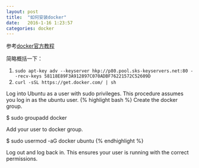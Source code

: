 ```yaml
---
layout: post
title:  "如何安装docker"
date:   2016-1-16 1:23:57
categories: docker
---
```



参考[docker官方教程](https://docs.docker.com/engine/installation/ubuntulinux/)

简略概括一下：

1. `sudo apt-key adv --keyserver hkp://p80.pool.sks-keyservers.net:80 --recv-keys 58118E89F3A912897C070ADBF76221572C52609D`
2. `curl -sSL https://get.docker.com/ | sh`

Log into Ubuntu as a user with sudo privileges.
This procedure assumes you log in as the ubuntu user.
{% highlight bash %}
Create the docker group.

$ sudo groupadd docker

Add your user to docker group.

$ sudo usermod -aG docker ubuntu
{% endhighlight %}

Log out and log back in.
This ensures your user is running with the correct permissions.

